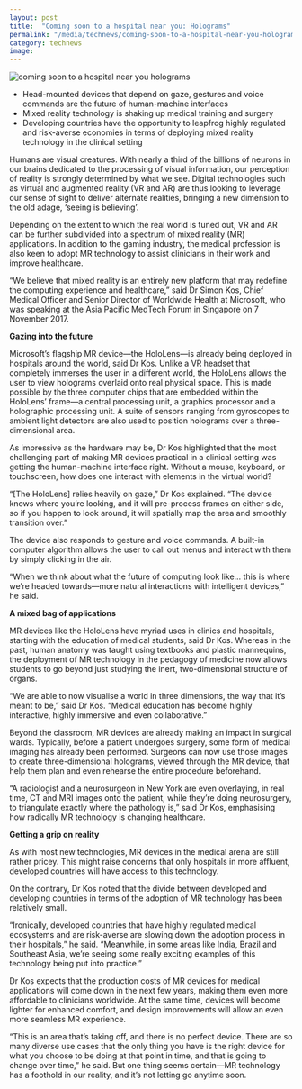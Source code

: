 ```yaml
---
layout: post
title:  "Coming soon to a hospital near you: Holograms"
permalink: "/media/technews/coming-soon-to-a-hospital-near-you-holograms"
category: technews
image: 
---
```


![coming soon to a hospital near you holograms]({{site.baseurl}}/images/technews/coming-soon-to-a-hospital-near-you-holograms-part-1.jpg)

- Head-mounted devices that depend on gaze, gestures and voice commands are the future of human-machine interfaces
- Mixed reality technology is shaking up medical training and surgery
- Developing countries have the opportunity to leapfrog highly regulated and risk-averse economies in terms of deploying mixed reality technology in the clinical setting

Humans are visual creatures. With nearly a third of the billions of neurons in our brains dedicated to the processing of visual information, our perception of reality is strongly determined by what we see. Digital technologies such as virtual and augmented reality (VR and AR) are thus looking to leverage our sense of sight to deliver alternate realities, bringing a new dimension to the old adage, ‘seeing is believing’.

Depending on the extent to which the real world is tuned out, VR and AR can be further subdivided into a spectrum of mixed reality (MR) applications. In addition to the gaming industry, the medical profession is also keen to adopt MR technology to assist clinicians in their work and improve healthcare.

“We believe that mixed reality is an entirely new platform that may redefine the computing experience and healthcare,” said Dr Simon Kos, Chief Medical Officer and Senior Director of Worldwide Health at Microsoft, who was speaking at the Asia Pacific MedTech Forum in Singapore on 7 November 2017.


**Gazing into the future**

Microsoft’s flagship MR device—the HoloLens—is already being deployed in hospitals around the world, said Dr Kos. Unlike a VR headset that completely immerses the user in a different world, the HoloLens allows the user to view holograms overlaid onto real physical space. This is made possible by the three computer chips that are embedded within the HoloLens’ frame—a central processing unit, a graphics processor and a holographic processing unit. A suite of sensors ranging from gyroscopes to ambient light detectors are also used to position holograms over a three-dimensional area.

As impressive as the hardware may be, Dr Kos highlighted that the most challenging part of making MR devices practical in a clinical setting was getting the human-machine interface right. Without a mouse, keyboard, or touchscreen, how does one interact with elements in the virtual world? 

“[The HoloLens] relies heavily on gaze,” Dr Kos explained. “The device knows where you’re looking, and it will pre-process frames on either side, so if you happen to look around, it will spatially map the area and smoothly transition over.”

The device also responds to gesture and voice commands. A built-in computer algorithm allows the user to call out menus and interact with them by simply clicking in the air. 

“When we think about what the future of computing look like… this is where we’re headed towards—more natural interactions with intelligent devices,” he said.


**A mixed bag of applications**

MR devices like the HoloLens have myriad uses in clinics and hospitals, starting with the education of medical students, said Dr Kos. Whereas in the past, human anatomy was taught using textbooks and plastic mannequins, the deployment of MR technology in the pedagogy of medicine now allows students to go beyond just studying the inert, two-dimensional structure of organs.

“We are able to now visualise a world in three dimensions, the way that it’s meant to be,” said Dr Kos. “Medical education has become highly interactive, highly immersive and even collaborative.”

Beyond the classroom, MR devices are already making an impact in surgical wards. Typically, before a patient undergoes surgery, some form of medical imaging has already been performed. Surgeons can now use those images to create three-dimensional holograms, viewed through the MR device, that help them plan and even rehearse the entire procedure beforehand.

“A radiologist and a neurosurgeon in New York are even overlaying, in real time, CT and MRI images onto the patient, while they’re doing neurosurgery, to triangulate exactly where the pathology is,” said Dr Kos, emphasising how radically MR technology is changing healthcare.


**Getting a grip on reality**

As with most new technologies, MR devices in the medical arena are still rather pricey. This might raise concerns that only hospitals in more affluent, developed countries will have access to this technology.

On the contrary, Dr Kos noted that the divide between developed and developing countries in terms of the adoption of MR technology has been relatively small.

“Ironically, developed countries that have highly regulated medical ecosystems and are risk-averse are slowing down the adoption process in their hospitals,” he said. “Meanwhile, in some areas like India, Brazil and Southeast Asia, we’re seeing some really exciting examples of this technology being put into practice.”

Dr Kos expects that the production costs of MR devices for medical applications will come down in the next few years, making them even more affordable to clinicians worldwide. At the same time, devices will become lighter for enhanced comfort, and design improvements will allow an even more seamless MR experience.

“This is an area that’s taking off, and there is no perfect device. There are so many diverse use cases that the only thing you have is the right device for what you choose to be doing at that point in time, and that is going to change over time,” he said. But one thing seems certain—MR technology has a foothold in our reality, and it’s not letting go anytime soon.
